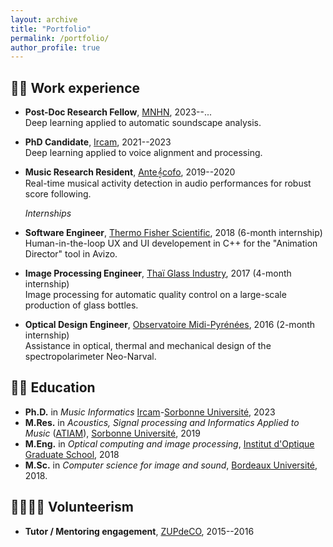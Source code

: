 ```yaml
---
layout: archive
title: "Portfolio"
permalink: /portfolio/
author_profile: true
---
```


## 👨‍💻 Work experience 

* **Post-Doc Research Fellow**, [MNHN](https://www.mnhn.fr/), 2023--...  
Deep learning applied to automatic soundscape analysis.
* **PhD Candidate**, [Ircam](https://www.ircam.fr/), 2021--2023  
Deep learning applied to voice alignment and processing.
* **Music Research Resident**, [Ante𝄞cofo](https://www.antescofo.com/en/), 2019--2020  
Real-time musical activity detection in audio performances for robust score following.

     _Internships_

* **Software Engineer**, [Thermo Fisher Scientific](https://www.thermofisher.com/es/es/home.html), 2018 (6-month internship)   
Human-in-the-loop UX and UI developement in C++ for the "Animation Director" tool in Avizo.
* **Image Processing Engineer**, [Thaï Glass Industry](https://www.thaiglass.co.th/en/index2.php), 2017 (4-month internship)  
Image processing for automatic quality control on a large-scale production of glass bottles.
* **Optical Design Engineer**, [Observatoire Midi-Pyrénées](https://www.omp.eu/), 2016 (2-month internship)  
Assistance in optical, thermal and mechanical design of the spectropolarimeter Neo-Narval.

## 🧑‍🎓 Education

* **Ph.D.** in _Music Informatics_ [Ircam](https://www.atiam.ircam.fr)-[Sorbonne Université](https://www.sorbonne-universite.fr/), 2023
* **M.Res.** in _Acoustics, Signal processing and Informatics Applied to Music_ ([ATIAM](https://www.atiam.ircam.fr)), [Sorbonne Université](https://www.sorbonne-universite.fr/), 2019
* **M.Eng.** in _Optical computing and image processing_, [Institut d'Optique Graduate School](https://www.institutoptique.fr/), 2018
* **M.Sc.** in _Computer science for image and sound_, [Bordeaux Université](https://www.u-bordeaux.fr/), 2018.

## 🫱🏻‍🫲🏽 Volunteerism

* **Tutor / Mentoring engagement**, [ZUPdeCO](https://zupdeco.org/), 2015--2016  

